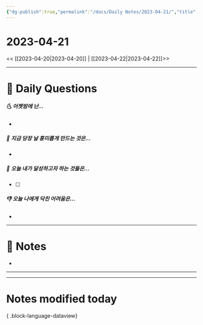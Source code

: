 ```yaml
---
{"dg-publish":true,"permalink":"/docs/Daily Notes/2023-04-21/","title":"2023-04-21","tags":[" DailyNote "]}
---
```



# 2023-04-21

<< [[2023-04-20\|2023-04-20]] | [[2023-04-22\|2023-04-22]]>>

---

# 📅 Daily Questions

##### 🌜 어젯밤에 난...

- 

##### 🙌 지금 당장 날 흥미롭게 만드는 것은...

- 

##### 🚀 오늘 내가 달성하고자 하는 것들은...

- [ ] 

##### 👎 오늘 나에게 닥친 어려움은...

- 

---

# 📝 Notes

- 

___



---

# Notes modified today


{ .block-language-dataview}
